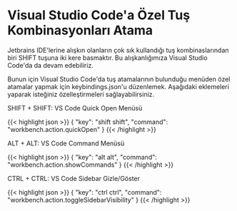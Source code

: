 # Visual Studio Code'a Özel Tuş Kombinasyonları Atama


Jetbrains IDE'lerine alışkın olanların çok sık kullandığı tuş kombinaslarından biri SHIFT tuşuna iki kere basmaktır. Bu alışkanlığımıza Visual Studio Code'da da devam edebiliriz.

<!--more-->

Bunun için Visual Studio Code'da tuş atamalarının bulunduğu menüden özel atamalar yapmak için keybindings.json'u düzenlemek. Aşağıdaki eklemeleri yaparak isteğiniz özelleştirmeleri sağlayabilirsiniz.

SHIFT + SHIFT: VS Code Quick Open Menüsü

{{< highlight json >}}
{
    "key": "shift shift",
    "command": "workbench.action.quickOpen"
}
{{< /highlight >}}

ALT + ALT: VS Code Command Menüsü

{{< highlight json >}}
{
    "key": "alt alt",
    "command": "workbench.action.showCommands"
}
{{< /highlight >}}

CTRL + CTRL: VS Code Sidebar Gizle/Göster

{{< highlight json >}}
{
    "key": "ctrl ctrl",
    "command": "workbench.action.toggleSidebarVisibility"
}
{{< /highlight >}}
